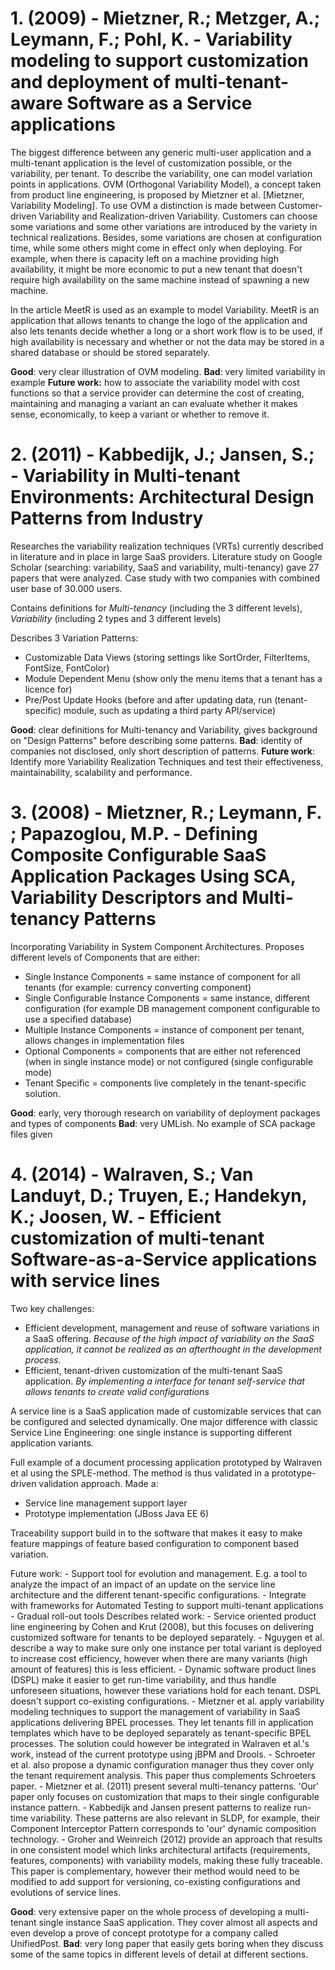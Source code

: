 # 1. (2009) - Mietzner, R.; Metzger, A.; Leymann, F.; Pohl, K. - Variability modeling to support customization and deployment of multi-tenant-aware Software as a Service applications

The biggest difference between any generic multi-user application and a multi-tenant application is the level of customization possible, or the variability, per tenant. To describe the variability, one can model variation points in applications. OVM (Orthogonal Variability Model), a concept taken from product line engineering, is proposed by Mietzner et al. [Mietzner, Variability Modeling]. To use OVM a distinction is made between Customer-driven Variability and Realization-driven Variability. Customers can choose some variations and some other variations are introduced by the variety in technical realizations. Besides, some variations are chosen at configuration time, while some others might come in effect only when deploying. For example, when there is capacity left on a machine providing high availability, it might be more economic to put a new tenant that doesn't require high availability on the same machine instead of spawning a new machine.

In the article MeetR is used as an example to model Variability. MeetR is an application that allows tenants to change the logo of the application and also lets tenants decide whether a long or a short work flow is to be used, if high availability is necessary and whether or not the data may be stored in a shared database or should be stored separately.

**Good**: very clear illustration of OVM modeling.
**Bad**: very limited variability in example
**Future work:** how to associate the variability model with cost functions so that a service provider can determine the cost of creating, maintaining and managing a variant an can evaluate whether it makes sense, economically, to keep a variant or whether to remove it.

# 2. (2011) - Kabbedijk, J.; Jansen, S.; - Variability in Multi-tenant Environments: Architectural Design Patterns from Industry

Researches the variability realization techniques (VRTs) currently described
in literature and in place in large SaaS providers. Literature study on Google Scholar (searching: variability, SaaS and variability, multi-tenancy) gave 27 papers that were analyzed. Case study with two companies with combined user base of 30.000 users.

Contains definitions for *Multi-tenancy* (including the 3 different levels), *Variability* (including 2 types and 3 different levels) 

Describes 3 Variation Patterns:
- Customizable Data Views (storing settings like SortOrder, FilterItems, FontSize, FontColor)
- Module Dependent Menu (show only the menu items that a tenant has a licence for)
- Pre/Post Update Hooks (before and after updating data, run (tenant-specific) module, such as updating a third party API/service)

**Good**: clear definitions for Multi-tenancy and Variability, gives background on "Design Patterns" before describing some patterns.
**Bad**: identity of companies not disclosed, only short description of patterns.
**Future work**: Identify more Variability Realization Techniques and test their effectiveness, maintainability, scalability and performance.

# 3. (2008) - Mietzner, R.; Leymann, F. ; Papazoglou, M.P. - Defining Composite Configurable SaaS Application Packages Using SCA, Variability Descriptors and Multi-tenancy Patterns

Incorporating Variability in System Component Architectures. Proposes different levels of Components that are either:

- Single Instance Components = same instance of component for all tenants (for example: currency converting component)
- Single Configurable Instance Components = same instance, different configuration (for example DB management component configurable to use a specified database)
- Multiple Instance Components = instance of component per tenant, allows changes in implementation files
- Optional Components = components that are either not referenced (when in single instance mode) or not configured (single configurable mode)
- Tenant Specific = components live completely in the tenant-specific solution.

**Good**: early, very thorough research on variability of deployment packages and types of components
**Bad**: very UMLish. No example of SCA package files given

# 4. (2014) - Walraven, S.; Van Landuyt, D.; Truyen, E.; Handekyn, K.; Joosen, W. - Efficient customization of multi-tenant Software-as-a-Service applications with service lines

Two key challenges:
- Efficient development, management and reuse of software variations in a SaaS offering. _Because of the high impact of variability on the SaaS application, it cannot be realized as an afterthought in the development process._
- Efficient, tenant-driven customization of the multi-tenant SaaS application. _By implementing a interface for tenant self-service that allows tenants to create valid configurations_

A service line is a SaaS application made of customizable services that can be configured and selected dynamically. One major difference with classic Service Line Engineering: one single instance is supporting different application variants.

Full example of a document processing application prototyped by Walraven et al using the SPLE-method. The method is thus validated in a prototype-driven validation approach. Made a:
- Service line management support layer
- Prototype implementation (JBoss Java EE 6) 

Traceability support build in to the software that makes it easy to make feature mappings of feature based configuration to component based variation.

Future work:
    - Support tool for evolution and management. E.g. a tool to analyze the impact of an impact of an update on the service line architecture and the different tenant-specific configurations.
    - Integrate with frameworks for Automated Testing to support multi-tenant applications
    - Gradual roll-out tools
Describes related work:
    - Service oriented product line engineering by Cohen and Krut (2008), but this focuses on delivering customized software for tenants to be deployed separately.
    - Nguygen et al. describe a way to make sure only one instance per total variant is deployed to increase cost efficiency, however when there are many variants (high amount of features) this is less efficient.
    - Dynamic software product lines (DSPL) make it easier to get run-time variability, and thus handle unforeseen situations, however these variations hold for each tenant. DSPL doesn't support co-existing configurations.
    - Mietzner et al. apply variability modeling techniques to support the management of variability in SaaS applications delivering BPEL processes. They let tenants fill in application templates which have to be deployed separately as tenant-specific BPEL processes. The solution could however be integrated in Walraven et al.'s work, instead of the current prototype using jBPM and Drools.
    - Schroeter et al. also propose a dynamic configuration manager thus they  cover only the tenant requirement analysis. This paper thus complements Schroeters paper.
    - Mietzner et al. (2011) present several multi-tenancy patterns. 'Our' paper only focuses on customization that maps to their single configurable instance pattern.
    - Kabbedijk and Jansen present patterns to realize run-time variability. These patterns are also relevant in SLDP, for example, their Component Interceptor Pattern corresponds to 'our' dynamic composition technology.
    - Groher and Weinreich (2012) provide an approach that results in one consistent model which links architectural artifacts (requirements, features, components) with variability models, making these fully traceable. This paper is complementary, however their method would need to be modified to add support for versioning, co-existing configurations and evolutions of service lines.

**Good**: very extensive paper on the whole process of developing a multi-tenant single instance SaaS application. They cover almost all aspects and even develop a prove of concept prototype for a company called UnifiedPost.
**Bad**: very long paper that easily gets boring when they discuss some of the same topics in different levels of detail at different sections.
